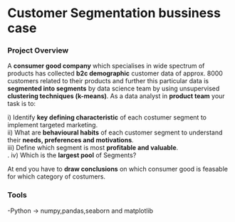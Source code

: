 # Customer Segmentation bussiness case

### Project Overview

A **consumer good company** which specialises in wide spectrum of products has collected **b2c demographic** customer data of approx. 8000 customers related to their products and further this particular data is **segmented into segments** by data science team by using unsupervised **clustering techniques (k-means)**. As a data analyst in **product team** your task is to:

i)	 Identify **key defining characteristic** of each costumer segment to implement targeted marketing.<br>
ii)	 What are **behavioural habits** of each customer segment to understand their **needs, preferences and motivations**.<br>
iii) Define which segment is most **profitable and valuable**.<br>.
iv)	 Which is the **largest pool** of Segments?

At end you have to **draw conclusions** on which consumer good is feasable for which category of costumers.

### Tools
-Python -> numpy,pandas,seaborn and matplotlib

